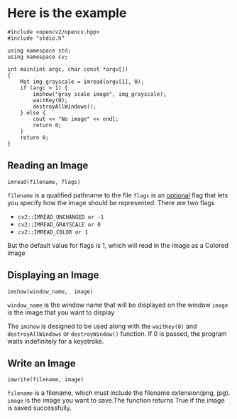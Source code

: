 # Here is the example

```
#include <opencv2/opencv.hpp>
#include "stdio.h"

using namespace std;
using namespace cv;

int main(int argc, char const *argv[])
{
    Mat img_grayscale = imread(argv[1], 0);
    if (argc > 1) {
        imshow("gray scale image", img_grayscale);
        waitKey(0);
        destroyAllWindows();    
    } else {
        cout << "No image" << endl;
        return 0;
    }
    return 0;
}
```

## Reading an Image
```
imread(filename, flags)
```
`filename` is a qualified pathname to the file
`flags` is an <u>optional</u> flag that lets you specify how the image should be represented.
There are two flags
- `cv2::IMREAD_UNCHANGED or -1` 
- `cv2::IMREAD_GRAYSCALE or 0`
- `cv2::IMREAD_COLOR or 1` 

But the default value for flags is 1, which will read in the image as a Colored image
## Displaying an Image
```
imshow(window_name,  image)
```
`window_name` is the window name that will be displayed on the window
`image` is the image that you want to display

The `imshow` is designed to be used along with the `waitKey(0)` and `destroyAllWindows` or `destroyWindow()` function.
If 0 is passed, the program waits indefinitely for a keystroke.

## Write an Image
```
imwrite(filename, image)
```
`filename` is a filename, which must include the filename extension(png, jpg).
`image` is the image you want to save.The function returns True if the image is saved successfully.
